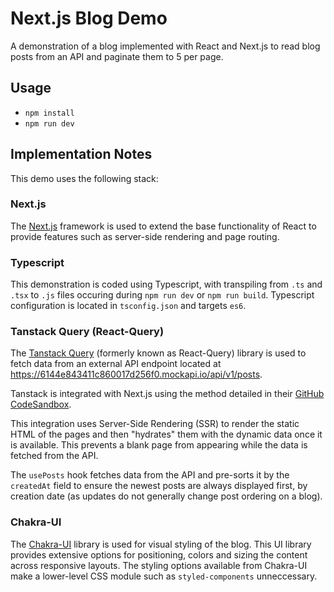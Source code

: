 
# Next.js Blog Demo

A demonstration of a blog implemented with React and Next.js to read blog posts from an API and paginate them to 5 per page.

## Usage

- `npm install`
- `npm run dev`

## Implementation Notes

This demo uses the following stack:

### Next.js

The [Next.js](https://nextjs.org/) framework is used to extend the base functionality of React to provide features such as server-side rendering and page routing.

### Typescript

This demonstration is coded using Typescript, with transpiling from `.ts` and `.tsx` to `.js` files occuring during `npm run dev` or `npm run build`. Typescript configuration is located in `tsconfig.json` and targets `es6`.

### Tanstack Query (React-Query)

The [Tanstack Query](https://tanstack.com/query/v4/docs/overview) (formerly known as React-Query) library is used to fetch data from an external API endpoint located at https://6144e843411c860017d256f0.mockapi.io/api/v1/posts.

Tanstack is integrated with Next.js using the method detailed in their [GitHub CodeSandbox](https://codesandbox.io/s/github/tanstack/query/tree/main/examples/react/nextjs?from-embed=&file=/pages/_app.js).

This integration uses Server-Side Rendering (SSR) to render the static HTML of the pages and then "hydrates" them with the dynamic data once it is available. This prevents a blank page from appearing while the data is fetched from the API.

The `usePosts` hook fetches data from the API and pre-sorts it by the `createdAt` field to ensure the newest posts are always displayed first, by creation date (as updates do not generally change post ordering on a blog).

### Chakra-UI

The [Chakra-UI](https://chakra-ui.com/) library is used for visual styling of the blog. This UI library provides extensive options for positioning, colors and sizing the content across responsive layouts. The styling options available from Chakra-UI make a lower-level CSS module such as  `styled-components` unneccessary.